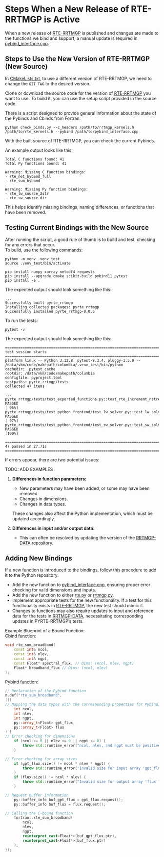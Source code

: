 # Steps When a New Release of RTE-RRTMGP is Active

When a new release of [RTE-RRTMGP](https://github.com/earth-system-radiation/rte-rrtmgp/) is published and changes are made to the functions we bind and support, a manual update is required in [pybind_interface.cpp](../../pybind_interface.cpp).

## Steps to Use the New Version of RTE-RRTMGP (New Source)

In [CMakeLists.txt](../../CMakeLists.txt), to use a different version of RTE-RRTMGP, we need to change the `GIT_TAG` to the desired version.

Clone or download the source code for the version of [RTE-RRTMGP](https://github.com/earth-system-radiation/rte-rrtmgp/) you want to use. To build it, you can use the setup script provided in the source code.

There is a script designed to provide general information about the state of the Pybinds and Cbinds from Fortran:
```
python check_binds.py --c_headers /path/to/rrtmgp_kernels.h /path/to/rte_kernels.h --pybind /path/to/pybind_interface.cpp
```

With the built source of RTE-RRTMGP, you can check the current Pybinds.

An example output looks like this:
```
Total C functions found: 41
Total Py functions bound: 41

Warning: Missing C function bindings:
- rte_net_byband_full
- rte_sum_byband

Warning: Missing Py function bindings:
- rte_lw_source_2str
- rte_sw_source_dir
```

This helps identify missing bindings, naming differences, or functions that have been removed.

## Testing Current Bindings with the New Source

After running the script, a good rule of thumb is to build and test, checking for any errors that occur.  
To build, use the following commands:
```
python -m venv .venv_test
source .venv_test/bin/activate

pip install numpy xarray netcdf4 requests
pip install --upgrade cmake scikit-build pybind11 pytest
pip install -e .
```
The expected output should look something like this:
```
...
Successfully built pyrte_rrtmgp
Installing collected packages: pyrte_rrtmgp
Successfully installed pyrte_rrtmgp-0.0.6
```

To run the tests:
```
pytest -v
```

The expected output should look something like this:
```
======================================================================================================== test session starts ========================================================================================================
platform linux -- Python 3.12.8, pytest-8.3.4, pluggy-1.5.0 -- /data/vkm/code/makepath/columbia/.venv_test/bin/python
cachedir: .pytest_cache
rootdir: /data/vkm/code/makepath/columbia
configfile: pyproject.toml
testpaths: pyrte_rrtmgp/tests
collected 47 items                                                                                                                                                                                                                  

...
pyrte_rrtmgp/tests/test_exported_functions.py::test_rte_increment_nstream_by_nstream PASSED                                                                                                                                   [ 95%]
pyrte_rrtmgp/tests/test_python_frontend/test_lw_solver.py::test_lw_solver_noscat PASSED                                                                                                                                       [ 97%]
pyrte_rrtmgp/tests/test_python_frontend/test_sw_solver.py::test_sw_solver_noscat PASSED                                                                                                                                       [100%]

======================================================================================================== 47 passed in 27.71s ========================================================================================================
```

If errors appear, there are two potential issues:

TODO: ADD EXAMPLES

1. **Differences in function parameters:**
	- New parameters may have been added, or some may have been removed.
	- Changes in dimensions.
	- Changes in data types.

	These changes also affect the Python implementation, which must be updated accordingly.

2. **Differences in input and/or output data:**
	- This can often be resolved by updating the version of the [RRTMGP-DATA](https://github.com/earth-system-radiation/rrtmgp-data/) repository.

## Adding New Bindings

If a new function is introduced to the bindings, follow this procedure to add it to the Python repository:

- Add the new function to [pybind_interface.cpp](../../pybind_interface.cpp), ensuring proper error checking for valid dimensions and inputs.
- Add the new function to either [rte.py](../../pyrte_rrtmgp/kernels/rte.py) or [rrtmgp.py](../../pyrte_rrtmgp/kernels/rrtmgp.py).
- Implement appropriate tests for the new functionality. If a test for this functionality exists in [RTE-RRTMGP](https://github.com/earth-system-radiation/rte-rrtmgp/), the new test should mimic it.
- Changes to functions may also require updates to input and reference data for the tests in [RRTMGP-DATA](https://github.com/earth-system-radiation/rrtmgp-data/), necessitating corresponding updates in PYRTE-RRTMGP’s tests.

Example Blueprint of a Bound Function:  
Cbind function:
```c++
void rte_sum_broadband(
	const int& ncol,
	const int& nlev,
	const int& ngpt,
	const Float* spectral_flux, // Dims: (ncol, nlev, ngpt)
	Float* broadband_flux // Dims: (ncol, nlev)
);
```

Pybind function:
```c++
// Declaration of the Pybind function
m.def("rte_sum_broadband",
[](
// Mapping the data types with the corresponding properties for Pybind11
	int ncol,
	int nlev,
	int ngpt,
	py::array_t<Float> gpt_flux,
	py::array_t<Float> flux
) {
// Error checking for dimensions
	if (ncol <= 0 || nlev <= 0 || ngpt <= 0) {
		throw std::runtime_error("ncol, nlev, and ngpt must be positive integers.");
	}

// Error checking for array sizes
	if (gpt_flux.size() != ncol * nlev * ngpt) {
		throw std::runtime_error("Invalid size for input array 'gpt_flux': expected (ncol, nlev, ngpt).");
	}
	if (flux.size() != ncol * nlev) {
		throw std::runtime_error("Invalid size for output array 'flux': expected (ncol, nlev).");
	}

// Request buffer information
	py::buffer_info buf_gpt_flux = gpt_flux.request();
	py::buffer_info buf_flux = flux.request();

// Calling the C-bound function
	fortran::rte_sum_broadband(
		ncol,
		nlev,
		ngpt,
		reinterpret_cast<Float*>(buf_gpt_flux.ptr),
		reinterpret_cast<Float*>(buf_flux.ptr)
	);
});
```
